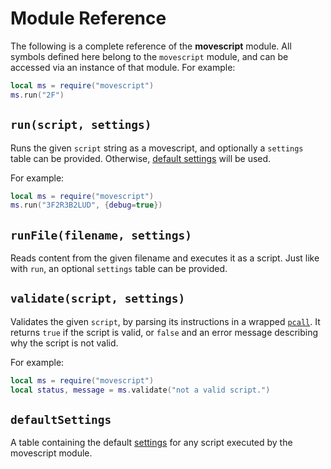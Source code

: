 # Module Reference

The following is a complete reference of the **movescript** module. All symbols defined here belong to the `movescript` module, and can be accessed via an instance of that module. For example:

```lua
local ms = require("movescript")
ms.run("2F")
```

## `run(script, settings)`

Runs the given `script` string as a movescript, and optionally a `settings` table can be provided. Otherwise, [default settings](settings.md) will be used.

For example:

```lua
local ms = require("movescript")
ms.run("3F2R3B2LUD", {debug=true})
```

## `runFile(filename, settings)`

Reads content from the given filename and executes it as a script. Just like with `run`, an optional `settings` table can be provided.

## `validate(script, settings)`

Validates the given `script`, by parsing its instructions in a wrapped [`pcall`](https://www.lua.org/pil/8.4.html). It returns `true` if the script is valid, or `false` and an error message describing why the script is not valid.

For example:

```lua
local ms = require("movescript")
local status, message = ms.validate("not a valid script.")
```

## `defaultSettings`

A table containing the default [settings](./settings.md) for any script executed by the movescript module.